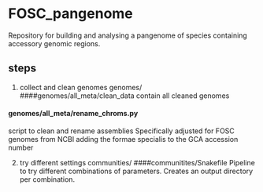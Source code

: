 # FOSC_pangenome

Repository for building and analysing a pangenome of species containing
accessory genomic regions.

## steps
1. collect and clean genomes
genomes/
####genomes/all_meta/clean_data
contain all cleaned genomes
#### genomes/all_meta/rename_chroms.py 
script to clean and rename assemblies
Specifically adjusted for FOSC genomes from NCBI adding the formae specialis to the GCA accession number

2. try different settings
communities/
####communitites/Snakefile
Pipeline to try different combinations of parameters.
Creates an output directory per combination.
